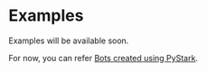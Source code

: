 # Examples

Examples will be available soon.

For now, you can refer [Bots created using PyStark](/bots).
